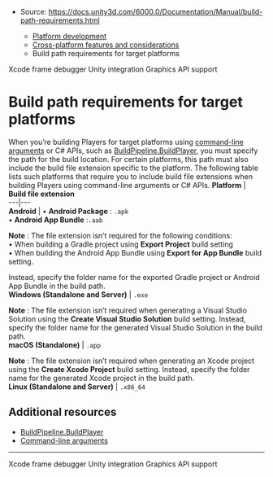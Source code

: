 * Source: https://docs.unity3d.com/6000.0/Documentation/Manual/build-path-requirements.html

  * [Platform development ](https://docs.unity3d.com/6000.0/Documentation/Manual/PlatformSpecific.html)
  * [Cross-platform features and considerations](https://docs.unity3d.com/6000.0/Documentation/Manual/cross-platform-features.html)
  * Build path requirements for target platforms


[](https://docs.unity3d.com/6000.0/Documentation/Manual/XcodeFrameDebuggerIntegration.html)
Xcode frame debugger Unity integration
[](https://docs.unity3d.com/6000.0/Documentation/Manual/GraphicsAPIs.html)
Graphics API support
# Build path requirements for target platforms
When you’re building Players for target platforms using [command-line arguments](https://docs.unity3d.com/6000.0/Documentation/Manual/CommandLineArguments.html) or C# APIs, such as [BuildPipeline.BuildPlayer](https://docs.unity3d.com/6000.0/Documentation/ScriptReference/BuildPipeline.BuildPlayer.html), you must specify the path for the build location. For certain platforms, this path must also include the build file extension specific to the platform. 
The following table lists such platforms that require you to include build file extensions when building Players using command-line arguments or C# APIs.
**Platform** | **Build file extension**  
---|---  
**Android** | • **Android Package** : `.apk`  
• **Android App Bundle** :`.aab`  
  
**Note** : The file extension isn’t required for the following conditions:  
• When building a Gradle project using **Export Project** build setting   
• When building the Android App Bundle using **Export for App Bundle** build setting.   
  
Instead, specify the folder name for the exported Gradle project or Android App Bundle in the build path.  
**Windows (Standalone and Server)** |  `.exe`  
  
**Note** : The file extension isn’t required when generating a Visual Studio Solution using the **Create Visual Studio Solution** build setting. Instead, specify the folder name for the generated Visual Studio Solution in the build path.  
**macOS (Standalone)** |  `.app`  
  
**Note** : The file extension isn’t required when generating an Xcode project using the **Create Xcode Project** build setting. Instead, specify the folder name for the generated Xcode project in the build path.  
**Linux (Standalone and Server)** | `.x86_64`  
## Additional resources
  * [BuildPipeline.BuildPlayer](https://docs.unity3d.com/6000.0/Documentation/ScriptReference/BuildPipeline.BuildPlayer.html)
  * [Command-line arguments](https://docs.unity3d.com/6000.0/Documentation/Manual/CommandLineArguments.html)


* * *
[](https://docs.unity3d.com/6000.0/Documentation/Manual/XcodeFrameDebuggerIntegration.html)
Xcode frame debugger Unity integration
[](https://docs.unity3d.com/6000.0/Documentation/Manual/GraphicsAPIs.html)
Graphics API support
